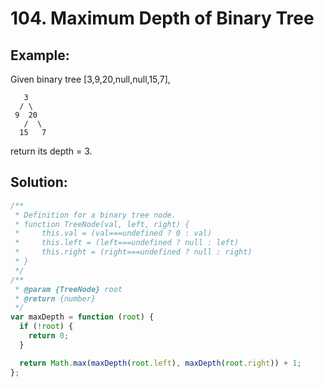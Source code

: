 # 104. Maximum Depth of Binary Tree

## Example:

Given binary tree [3,9,20,null,null,15,7],

       3
      / \
     9  20
       /  \
      15   7

return its depth = 3.

## Solution:

```javascript
/**
 * Definition for a binary tree node.
 * function TreeNode(val, left, right) {
 *     this.val = (val===undefined ? 0 : val)
 *     this.left = (left===undefined ? null : left)
 *     this.right = (right===undefined ? null : right)
 * }
 */
/**
 * @param {TreeNode} root
 * @return {number}
 */
var maxDepth = function (root) {
  if (!root) {
    return 0;
  }

  return Math.max(maxDepth(root.left), maxDepth(root.right)) + 1;
};
```
